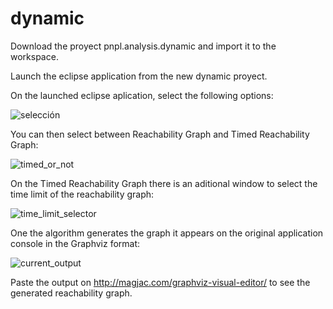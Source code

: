 # dynamic

Download the proyect pnpl.analysis.dynamic and import it to the workspace.

Launch the eclipse application from the new dynamic proyect.

On the launched eclipse aplication, select the following options:

![selección](https://github.com/TGF-2023-24/dynamic/assets/24668344/c26e275b-38ea-4a51-918f-d23998166c2b)

You can then select between Reachability Graph and Timed Reachability Graph:

![timed_or_not](https://github.com/TGF-2023-24/dynamic/assets/24668344/dd21b48a-61aa-4bbc-ac36-cd8f1122bfb7)

On the Timed Reachability Graph there is an aditional window to select the time limit of the reachability graph:

![time_limit_selector](https://github.com/TGF-2023-24/dynamic/assets/24668344/a778d28f-01ef-4688-9295-ed04a1b1669e)

One the algorithm generates the graph it appears on the original application console in the Graphviz format: 

![current_output](https://github.com/TGF-2023-24/dynamic/assets/24668344/1638767a-9693-417f-b96f-3d0fe0c08a9b)

Paste the output on http://magjac.com/graphviz-visual-editor/ to see the generated reachability graph.

